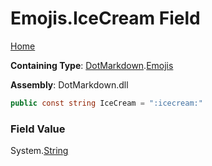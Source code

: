 # Emojis\.IceCream Field

[Home](../../../README.md)

**Containing Type**: [DotMarkdown](../../README.md)\.[Emojis](../README.md)

**Assembly**: DotMarkdown\.dll

```csharp
public const string IceCream = ":icecream:"
```

### Field Value

System\.[String](https://docs.microsoft.com/en-us/dotnet/api/system.string)